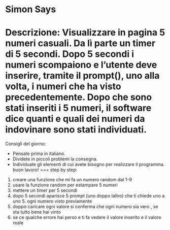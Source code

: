 Simon Says
===
Descrizione:
Visualizzare in pagina 5 numeri casuali. Da lì parte un timer di 5 secondi.
Dopo 5 secondi i numeri scompaiono e l’utente deve inserire, tramite il prompt(), uno alla volta, i numeri che ha visto precedentemente.
Dopo che sono stati inseriti i 5 numeri, il software dice quanti e quali dei numeri da indovinare sono stati individuati.
===
Consigli del giorno:
* Pensate prima in italiano.
* Dividete in piccoli problemi la consegna.
* Individuate gli elementi di cui avete bisogno per realizzare il programma.
buon lavoro!
===
step by step:
1. creare una funzione che mi fa un numero random dal 1-9
2. usare la funzione random per estampare 5 numeri
3. mettere un timer per 5 secondi
4. dopo 5 secondi aparisce 5 prompt (uno doppo laltro) che ti chiede uno a uno 5. ogni numero visto previamente
6. doppo caricare ogni valore si conferma che ogni numero sia vero , se sta tutto bene hai vinto
7. se ce qualche errore hai perso e ti fa vedere il valore inserito e il valore reale